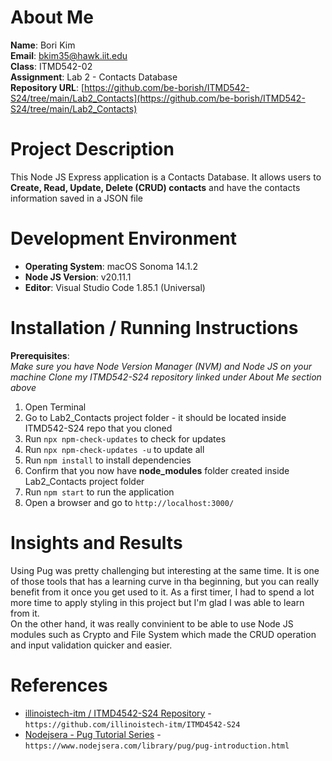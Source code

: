 # About Me
**Name**: Bori Kim <br>
**Email**: bkim35@hawk.iit.edu <br>
**Class**: ITMD542-02 <br>
**Assignment**: Lab 2 - Contacts Database<br>
**Repository URL**: [https://github.com/be-borish/ITMD542-S24/tree/main/Lab2_Contacts](https://github.com/be-borish/ITMD542-S24/tree/main/Lab2_Contacts)

# Project Description
This Node JS Express application is a Contacts Database. It allows users to **Create, Read, Update, Delete (CRUD) contacts** and have the contacts information saved in a JSON file

# Development Environment 
- **Operating System**: macOS Sonoma 14.1.2 <br>
- **Node JS Version**: v20.11.1 <br>
- **Editor**: Visual Studio Code 1.85.1 (Universal) <br>

# Installation / Running Instructions

**Prerequisites**: <br>
_Make sure you have Node Version Manager (NVM) and Node JS on your machine_
_Clone my ITMD542-S24 repository linked under About Me section above_

1. Open Terminal
2. Go to Lab2_Contacts project folder - it should be located inside ITMD542-S24 repo that you cloned
3. Run `npx npm-check-updates` to check for updates
4. Run `npx npm-check-updates -u` to update all
5. Run `npm install` to install dependencies
6. Confirm that you now have **node_modules** folder created inside Lab2_Contacts project folder
7. Run `npm start` to run the application
8. Open a browser and go to `http://localhost:3000/`

# Insights and Results
Using Pug was pretty challenging but interesting at the same time. It is one of those tools that has a learning curve in tha beginning, but you can really benefit from it once you get used to it. As a first timer, I had to spend a lot more time to apply styling in this project but I'm glad I was able to learn from it. <br>
On the other hand, it was really convinient to be able to use Node JS modules such as Crypto and File System which made the CRUD operation and input validation quicker and easier.

# References
- [illinoistech-itm / ITMD4542-S24 Repository](https://github.com/illinoistech-itm/ITMD4542-S24) - `https://github.com/illinoistech-itm/ITMD4542-S24` <br>
- [Nodejsera - Pug Tutorial Series](https://www.nodejsera.com/library/pug/pug-introduction.html) - `https://www.nodejsera.com/library/pug/pug-introduction.html`
